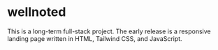 # wellnoted
This is a long-term full-stack project. The early release is a responsive landing page written in HTML, Tailwind CSS, and JavaScript.
